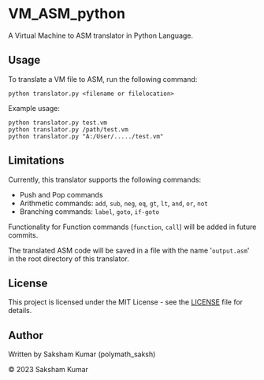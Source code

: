# VM_ASM_python

A Virtual Machine to ASM translator in Python Language.

## Usage

To translate a VM file to ASM, run the following command:

```
python translator.py <filename or filelocation>
```

Example usage:

```
python translator.py test.vm
python translator.py /path/test.vm
python translator.py "A:/User/...../test.vm"
```
## Limitations

Currently, this translator supports the following commands:
- Push and Pop commands
- Arithmetic commands: `add`, `sub`, `neg`, `eq`, `gt`, `lt`, `and`, `or`, `not`
- Branching commands: `label`, `goto`, `if-goto`

Functionality for Function commands (`function`, `call`) will be added in future commits.

The translated ASM code will be saved in a file with the name '`output.asm`' in the root directory of this translator.

## License

This project is licensed under the MIT License - see the [LICENSE](LICENSE) file for details.

## Author

Written by Saksham Kumar (polymath_saksh)

© 2023 Saksham Kumar
